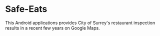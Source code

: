 # Safe-Eats

This Android applications provides City of Surrey's restaurant inspection results in a recent few years on Google Maps. 
